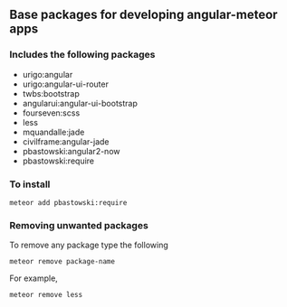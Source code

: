 ## Base packages for developing angular-meteor apps

### Includes the following packages

- urigo:angular
- urigo:angular-ui-router
- twbs:bootstrap
- angularui:angular-ui-bootstrap
- fourseven:scss
- less
- mquandalle:jade
- civilframe:angular-jade
- pbastowski:angular2-now
- pbastowski:require

### To install

    meteor add pbastowski:require

### Removing unwanted packages

To remove any package type the following

    meteor remove package-name

For example, 

    meteor remove less
